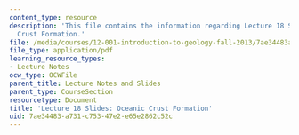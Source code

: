 ```yaml
---
content_type: resource
description: 'This file contains the information regarding Lecture 18 Slides: Oceanic
  Crust Formation.'
file: /media/courses/12-001-introduction-to-geology-fall-2013/7ae34483a731c75347e2e65e2862c52c_MIT12_001F13_Lec18Slides.pdf
file_type: application/pdf
learning_resource_types:
- Lecture Notes
ocw_type: OCWFile
parent_title: Lecture Notes and Slides
parent_type: CourseSection
resourcetype: Document
title: 'Lecture 18 Slides: Oceanic Crust Formation'
uid: 7ae34483-a731-c753-47e2-e65e2862c52c
---
```

